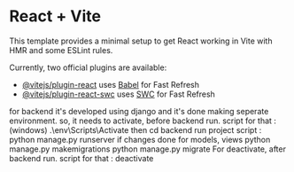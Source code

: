 # React + Vite

This template provides a minimal setup to get React working in Vite with HMR and some ESLint rules.

Currently, two official plugins are available:

- [@vitejs/plugin-react](https://github.com/vitejs/vite-plugin-react/blob/main/packages/plugin-react/README.md) uses [Babel](https://babeljs.io/) for Fast Refresh
- [@vitejs/plugin-react-swc](https://github.com/vitejs/vite-plugin-react-swc) uses [SWC](https://swc.rs/) for Fast Refresh


for backend
it's developed using django and it's done making seperate environment.
so, it needs to activate, before backend run. script for that : (windows) .\env\Scripts\Activate
then cd backend
run project script : python manage.py runserver
if changes done for models, views
    python manage.py makemigrations
    python manage.py migrate 
For deactivate, after backend run. script for that : deactivate
